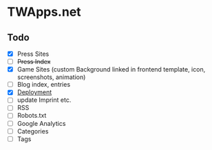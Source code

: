# TWApps.net

## Todo

- [x] Press Sites
- [ ] ~~Press Index~~
- [x] Game Sites (custom Background linked in frontend template, icon, screenshots, animation)
- [ ] Blog index, entries
- [x] [Deployment](https://gohugo.io/hosting-and-deployment/deployment-with-rsync/)
- [ ] update Imprint etc.
- [ ] RSS
- [ ] Robots.txt
- [ ] Google Analytics
- [ ] Categories
- [ ] Tags
